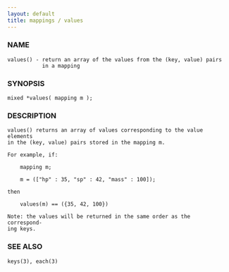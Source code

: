 ```yaml
---
layout: default
title: mappings / values
---
```


### NAME

    values() - return an array of the values from the (key, value) pairs
               in a mapping

### SYNOPSIS

    mixed *values( mapping m );

### DESCRIPTION

    values() returns an array of values corresponding to the value elements
    in the (key, value) pairs stored in the mapping m.

    For example, if:

        mapping m;

        m = (["hp" : 35, "sp" : 42, "mass" : 100]);

    then

        values(m) == ({35, 42, 100})

    Note: the values will be returned in the same order as the  correspond‐
    ing keys.

### SEE ALSO

    keys(3), each(3)

